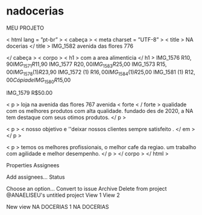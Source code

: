 # nadocerias
MEU PROJETO

< html lang = ”pt-br” >
< cabeça >
< meta charset = ”UTF-8” >
< title > NA docerias </ title >
IMG_1582
avenida das flores 776

</ cabeça >
< corpo >
< h1 > com a area alimenticia </ h1 >
IMG_1576
R$10,90
IMG_1571
R$11,90
IMG_1577
R$20,00
IMG_1583
R$25,00
IMG_1573
R$15,00
IMG_1578 (1)
R$23,90
IMG_1572 (1)
R$16,00
IMG_1584 (1)
R$25,00
IMG_1581 (1)
R$12,00
Cópia de IMG_1580
R$15,00

IMG_1579
R$50.00

 < p > loja  na avenida das flores 767 avenida < forte < / forte > qualidade com os melhores produtos com alta qualidade. fundado des de 2020, a NA tem destaque com seus otimos produtos. </ p >

 < p > < nosso objetivo e ''deixar nossos clientes sempre satisfeito
 . </ em > </ p >

 < p > temos os melhores profissionais, o melhor cafe da regiao. um trabalho com agilidade e melhor desempenho. </ p >
</ corpo >
</ html >

Properties
Assignees

Add assignees…
Status

Choose an option…
Convert to issue
Archive
Delete from project
@ANAELISEU's untitled project
View 1
View 2

New view
NA DOCERIAS
1
NA DOCERIAS
